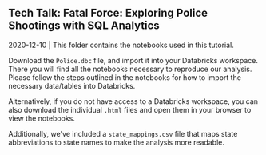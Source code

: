 ## Tech Talk: Fatal Force: Exploring Police Shootings with SQL Analytics

2020-12-10 | This folder contains the notebooks used in this tutorial.

Download the `Police.dbc` file, and import it into your Databricks workspace. There you will find all the notebooks necessary to reproduce our analysis. Please follow the steps outlined in the notebooks for how to import the necessary data/tables into Databricks.

Alternatively, if you do not have access to a Databricks workspace, you can also download the individual `.html` files and open them in your browser to view the notebooks. 

Additionally, we've included a `state_mappings.csv` file that maps state abbreviations to state names to make the analysis more readable.



